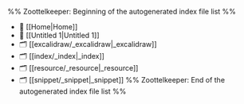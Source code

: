%% Zoottelkeeper: Beginning of the autogenerated index file list  %%
- 📄 [[Home|Home]]
- 📄 [[Untitled 1|Untitled 1]]
- 🗂️ [[excalidraw/_excalidraw|_excalidraw]]
- 🗂️ [[index/_index|_index]]
- 🗂️ [[resource/_resource|_resource]]
- 🗂️ [[snippet/_snippet|_snippet]]
%% Zoottelkeeper: End of the autogenerated index file list  %%
